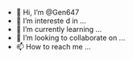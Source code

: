 - 👋 Hi, I’m @Gen647
- 👀 I’m intereste d in ...
- 🌱 I’m currently learning ...
- 💞️ I’m looking to collaborate on ...
- 📫 How to reach me ...

<!---
Gen647/Gen647 is a ✨ special ✨ repository because its `README.md` (this file) appears on your GitHub profile.
You can click the Preview link to take a look at your changes.
--->
